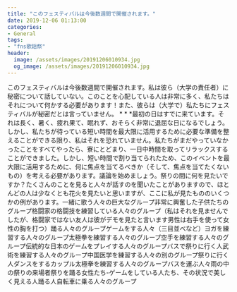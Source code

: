 ```yaml
---
title: "このフェスティバルは今後数週間で開催されます。"
date: 2019-12-06 01:13:00
categories:
- General
tags:
- "fns歌謡祭"
header:
  image: /assets/images/20191206010934.jpg
  og_image: /assets/images/20191206010934.jpg
---
```


このフェスティバルは今後数週間で開催されます。私は彼ら（大学の責任者）に秘密について話していない。このことを心配している人は非常に多く、私たちはそれについて何かする必要があります！また、彼らは（大学で）私たちにフェスティバルが秘密だとは言っていません。 * * *最初の日はすでに来ています。それは長く、暑く、疲れ果て、眠れず、おそらく非常に退屈な日になるでしょう。しかし、私たちが待っている短い時間を最大限に活用するために必要な準備を整えることができる限り、私はそれを恐れていません。私たちがまだやっていなかったことをすべてやったら、寮にとどまり、一日中時間を取ってリラックスすることができました。しかし、短い時間で割り当てられたため、このイベントを最大限に活用するために、何に焦点を当てるべきか（そして、焦点を当てたくないもの）を考える必要があります。議論を始めましょう。祭りの間に何を見たいですか？たくさんのことを見ると人々が話すのを聞いたことがありますので、ほとんどの人は少なくとも花火を見たいと思いますが、ここに私が見たもののいくつかの例があります。一緒に歌う人々の巨大なグループ非常に興奮した子供たちのグループ格闘家の格闘技を練習している人々のグループ（私はそれを見ませんでしたが、格闘家ではない友人は彼がデモを見たと言います男性は右手を使って女性の胸を打つ）踊る人々のグループゲームをする人々（三目並べなど）ヨガを練習する人々のグループ太極拳を練習する人々のグループ空手を練習する人々のグループ伝統的な日本のゲームをプレイする人々のグループバスで祭りに行く人武術を練習する人々のグループ中国医学を練習する人々の別のグループ祭りに行く人ダンスをするカップル太極拳を練習する人々のグループバスを運ぶ人々雨の中の祭りの来場者祭りを踊る女性たち-ゲームをしている人たち、その状況で美しく見える人踊る人自転車に乗る人々のグループ
